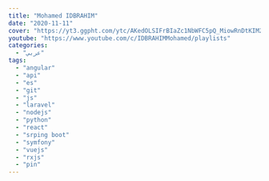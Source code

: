 ```yaml
---
title: "Mohamed IDBRAHIM"
date: "2020-11-11"
cover: "https://yt3.ggpht.com/ytc/AKedOLSIFrBIaZc1NbWFC5pQ_MiowRnDtKIM294qz059Ic4=s88-c-k-c0x00ffffff-no-rj"
youtube: "https://www.youtube.com/c/IDBRAHIMMohamed/playlists"
categories:
  - "عربي"
tags:
  - "angular"
  - "api"
  - "es"
  - "git"
  - "js"
  - "laravel"
  - "nodejs"
  - "python"
  - "react"
  - "srping boot"
  - "symfony"
  - "vuejs"
  - "rxjs"
  - "pin"
---
```



